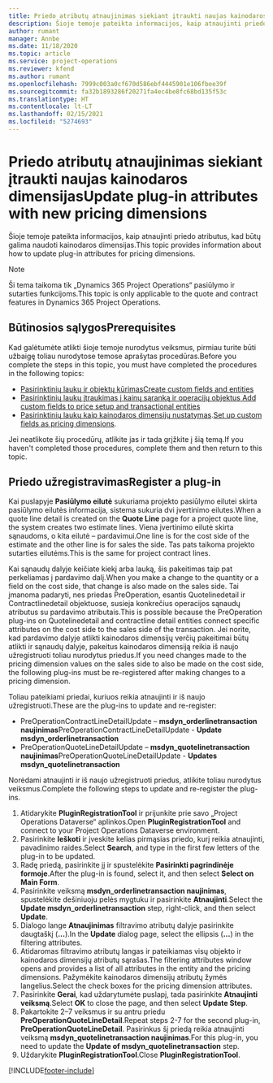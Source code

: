 ```yaml
---
title: Priedo atributų atnaujinimas siekiant įtraukti naujas kainodaros dimensijas
description: Šioje temoje pateikta informacijos, kaip atnaujinti priedo atributus, kad būtų galima naudoti kainodaros dimensijas.
author: rumant
manager: Annbe
ms.date: 11/18/2020
ms.topic: article
ms.service: project-operations
ms.reviewer: kfend
ms.author: rumant
ms.openlocfilehash: 7999c003a0cf670d586ebf4445901e106fbee39f
ms.sourcegitcommit: fa32b1893286f20271fa4ec4be8fc68bd135f53c
ms.translationtype: HT
ms.contentlocale: lt-LT
ms.lasthandoff: 02/15/2021
ms.locfileid: "5274693"
---
```

# <a name="update-plug-in-attributes-with-new-pricing-dimensions"></a><span data-ttu-id="00dd6-103">Priedo atributų atnaujinimas siekiant įtraukti naujas kainodaros dimensijas</span><span class="sxs-lookup"><span data-stu-id="00dd6-103">Update plug-in attributes with new pricing dimensions</span></span>

<span data-ttu-id="00dd6-104">Šioje temoje pateikta informacijos, kaip atnaujinti priedo atributus, kad būtų galima naudoti kainodaros dimensijas.</span><span class="sxs-lookup"><span data-stu-id="00dd6-104">This topic provides information about how to update plug-in attributes for pricing dimensions.</span></span>

> [!NOTE]
> <span data-ttu-id="00dd6-105">Ši tema taikoma tik „Dynamics 365 Project Operations“ pasiūlymo ir sutarties funkcijoms.</span><span class="sxs-lookup"><span data-stu-id="00dd6-105">This topic is only applicable to the quote and contract features in Dynamics 365 Project Operations.</span></span>

## <a name="prerequisites"></a><span data-ttu-id="00dd6-106">Būtinosios sąlygos</span><span class="sxs-lookup"><span data-stu-id="00dd6-106">Prerequisites</span></span>
<span data-ttu-id="00dd6-107">Kad galėtumėte atlikti šioje temoje nurodytus veiksmus, pirmiau turite būti užbaigę toliau nurodytose temose aprašytas procedūras.</span><span class="sxs-lookup"><span data-stu-id="00dd6-107">Before you complete the steps in this topic, you must have completed the procedures in the following topics:</span></span>

  - [<span data-ttu-id="00dd6-108">Pasirinktinių laukų ir objektų kūrimas</span><span class="sxs-lookup"><span data-stu-id="00dd6-108">Create custom fields and entities</span></span>](create-custom-fields-entities-pricing-dimensions.md) 
  - [<span data-ttu-id="00dd6-109">Pasirinktinių laukų įtraukimas į kainų sąranką ir operacijų objektus </span><span class="sxs-lookup"><span data-stu-id="00dd6-109">Add custom fields to price setup and transactional entities</span></span>](add-custom-fields-price-setup-transactional-entities.md)
  - <span data-ttu-id="00dd6-110">[Pasirinktinių laukų kaip kainodaros dimensijų nustatymas](set-up-custom-fields-pricing-dimensions.md).</span><span class="sxs-lookup"><span data-stu-id="00dd6-110">[Set up custom fields as pricing dimensions](set-up-custom-fields-pricing-dimensions.md).</span></span> 
  
<span data-ttu-id="00dd6-111">Jei neatlikote šių procedūrų, atlikite jas ir tada grįžkite į šią temą.</span><span class="sxs-lookup"><span data-stu-id="00dd6-111">If you haven't completed those procedures, complete them and then return to this topic.</span></span>

## <a name="register-a-plug-in"></a><span data-ttu-id="00dd6-112">Priedo užregistravimas</span><span class="sxs-lookup"><span data-stu-id="00dd6-112">Register a plug-in</span></span>
<span data-ttu-id="00dd6-113">Kai puslapyje **Pasiūlymo eilutė** sukuriama projekto pasiūlymo eilutei skirta pasiūlymo eilutės informacija, sistema sukuria dvi įvertinimo eilutes.</span><span class="sxs-lookup"><span data-stu-id="00dd6-113">When a quote line detail is created on the **Quote Line** page for a project quote line, the system creates two estimate lines.</span></span> <span data-ttu-id="00dd6-114">Viena įvertinimo eilutė skirta sąnaudoms, o kita eilutė – pardavimui.</span><span class="sxs-lookup"><span data-stu-id="00dd6-114">One line is for the cost side of the estimate and the other line is for sales the side.</span></span> <span data-ttu-id="00dd6-115">Tas pats taikoma projekto sutarties eilutėms.</span><span class="sxs-lookup"><span data-stu-id="00dd6-115">This is the same  for project contract lines.</span></span>

<span data-ttu-id="00dd6-116">Kai sąnaudų dalyje keičiate kiekį arba lauką, šis pakeitimas taip pat perkeliamas į pardavimo dalį.</span><span class="sxs-lookup"><span data-stu-id="00dd6-116">When you make a change to the quantity or a field on the cost side, that change is also made on the sales side.</span></span> <span data-ttu-id="00dd6-117">Tai įmanoma padaryti, nes priedas PreOperation, esantis Quotelinedetail ir Contractlinedetail objektuose, susieja konkrečius operacijos sąnaudų atributus su pardavimo atributais.</span><span class="sxs-lookup"><span data-stu-id="00dd6-117">This is possible because the PreOperation plug-ins on Quotelinedetail and contractline detail entities connect specific attributes on the cost side to the sales side of the transaction.</span></span> <span data-ttu-id="00dd6-118">Jei norite, kad pardavimo dalyje atlikti kainodaros dimensijų verčių pakeitimai būtų atlikti ir sąnaudų dalyje, pakeitus kainodaros dimensiją reikia iš naujo užregistruoti toliau nurodytus priedus.</span><span class="sxs-lookup"><span data-stu-id="00dd6-118">If you need changes made to the pricing dimension values on the sales side to also be made on the cost side, the following plug-ins must be re-registered after making changes to a pricing dimension.</span></span>

<span data-ttu-id="00dd6-119">Toliau pateikiami priedai, kuriuos reikia atnaujinti ir iš naujo užregistruoti.</span><span class="sxs-lookup"><span data-stu-id="00dd6-119">These are the plug-ins to update and re-register:</span></span>

- <span data-ttu-id="00dd6-120">PreOperationContractLineDetailUpdate – **msdyn_orderlinetransaction naujinimas**</span><span class="sxs-lookup"><span data-stu-id="00dd6-120">PreOperationContractLineDetailUpdate - **Update msdyn_orderlinetransaction**</span></span>
- <span data-ttu-id="00dd6-121">PreOperationQuoteLineDetailUpdate – **msdyn_quotelinetransaction naujinimas**</span><span class="sxs-lookup"><span data-stu-id="00dd6-121">PreOperationQuoteLineDetailUpdate - **Updates msdyn_quotelinetransaction**</span></span>

<span data-ttu-id="00dd6-122">Norėdami atnaujinti ir iš naujo užregistruoti priedus, atlikite toliau nurodytus veiksmus.</span><span class="sxs-lookup"><span data-stu-id="00dd6-122">Complete the following steps to update and re-register the plug-ins.</span></span>

1. <span data-ttu-id="00dd6-123">Atidarykite **PluginRegistrationTool** ir prijunkite prie savo „Project Operations Dataverse“ aplinkos.</span><span class="sxs-lookup"><span data-stu-id="00dd6-123">Open **PluginRegistrationTool** and connect to your Project Operations Dataverse environment.</span></span>
2. <span data-ttu-id="00dd6-124">Pasirinkite **Ieškoti** ir įveskite kelias pirmąsias priedo, kurį reikia atnaujinti, pavadinimo raides.</span><span class="sxs-lookup"><span data-stu-id="00dd6-124">Select **Search**, and type in the first few letters of the plug-in to be updated.</span></span>
3. <span data-ttu-id="00dd6-125">Radę priedą, pasirinkite jį ir spustelėkite **Pasirinkti pagrindinėje formoje**.</span><span class="sxs-lookup"><span data-stu-id="00dd6-125">After the plug-in is found, select it, and then select **Select on Main Form**.</span></span>
4. <span data-ttu-id="00dd6-126">Pasirinkite veiksmą **msdyn_orderlinetransaction naujinimas**, spustelėkite dešiniuoju pelės mygtuku ir pasirinkite **Atnaujinti**.</span><span class="sxs-lookup"><span data-stu-id="00dd6-126">Select the **Update msdyn_orderlinetransaction** step, right-click, and then select **Update**.</span></span>
5. <span data-ttu-id="00dd6-127">Dialogo lange **Atnaujinimas** filtravimo atributų dalyje pasirinkite daugtaškį (**...**).</span><span class="sxs-lookup"><span data-stu-id="00dd6-127">In the **Update** dialog page, select the ellipsis (**...**) in the filtering attributes.</span></span>
6. <span data-ttu-id="00dd6-128">Atidaromas filtravimo atributų langas ir pateikiamas visų objekto ir kainodaros dimensijų atributų sąrašas.</span><span class="sxs-lookup"><span data-stu-id="00dd6-128">The filtering attributes window opens and provides a list of all attributes in the entity and the pricing dimensions.</span></span> <span data-ttu-id="00dd6-129">Pažymėkite kainodaros dimensijų atributų žymės langelius.</span><span class="sxs-lookup"><span data-stu-id="00dd6-129">Select the check boxes for the pricing dimension attributes.</span></span>
7. <span data-ttu-id="00dd6-130">Pasirinkite **Gerai**, kad uždarytumėte puslapį, tada pasirinkite **Atnaujinti veiksmą**.</span><span class="sxs-lookup"><span data-stu-id="00dd6-130">Select **OK** to close the page, and then select **Update Step**.</span></span>
8. <span data-ttu-id="00dd6-131">Pakartokite 2–7 veiksmus ir su antru priedu **PreOperationQuoteLineDetail**.</span><span class="sxs-lookup"><span data-stu-id="00dd6-131">Repeat steps 2-7 for the second plug-in, **PreOperationQuoteLineDetail**.</span></span> <span data-ttu-id="00dd6-132">Pasirinkus šį priedą reikia atnaujinti veiksmą **msdyn_quotelinetransaction naujinimas**.</span><span class="sxs-lookup"><span data-stu-id="00dd6-132">For this plug-in, you need to update the **Update of msdyn_quotelinetransaction** step.</span></span>
9. <span data-ttu-id="00dd6-133">Uždarykite **PluginRegistrationTool**.</span><span class="sxs-lookup"><span data-stu-id="00dd6-133">Close **PluginRegistrationTool**.</span></span>


[!INCLUDE[footer-include](../includes/footer-banner.md)]